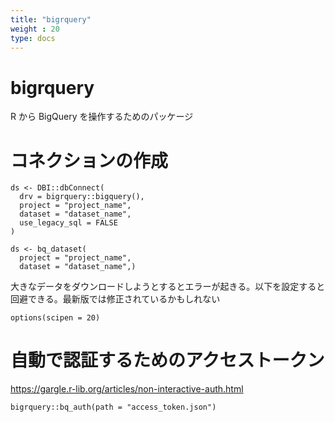 ```yaml
---
title: "bigrquery"
weight : 20
type: docs
---
```



# bigrquery

R から BigQuery を操作するためのパッケージ

# コネクションの作成

```
ds <- DBI::dbConnect(
  drv = bigrquery::bigquery(),
  project = "project_name",
  dataset = "dataset_name",
  use_legacy_sql = FALSE
)

ds <- bq_dataset(
  project = "project_name",
  dataset = "dataset_name",)
```

大きなデータをダウンロードしようとするとエラーが起きる。以下を設定すると回避できる。最新版では修正されているかもしれない

```
options(scipen = 20)
```


# 自動で認証するためのアクセストークン

https://gargle.r-lib.org/articles/non-interactive-auth.html 

```
bigrquery::bq_auth(path = "access_token.json")
```